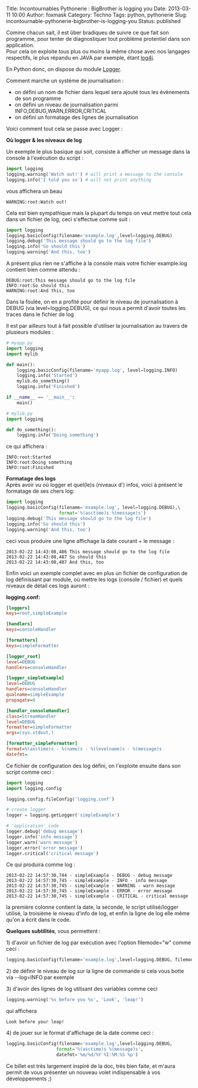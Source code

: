 Title: Incontournables Pythonerie : BigBrother is logging you
Date: 2013-03-11 10:00
Author: foxmask
Category: Techno
Tags: python, pythonerie
Slug: incontournable-pythonerie-bigbrother-is-logging-you
Status: published

Comme chacun sait, il est ûber bradiqueu de suivre ce que fait son
programme, pour tenter de diagnostiquer tout problème protentiel dans
son application.  
Pour cela on exploite tous plus ou moins la même chose avec nos
langages respectifs, le plus répandu en JAVA par exemple, étant
[log4j](http://logging.apache.org/log4j).

En Python donc, on dispose du module
[Logger](http://docs.python.org/2/library/logging.html "Documentation sur le module Logger").

Comment marche un système de journalisation :

-   on défini un nom de fichier dans lequel sera ajouté tous les
    évènements de son programme
-   on défini un niveau de journalisation parmi
    INFO,DEBUG,WARN,ERROR,CRITICAL
-   on défini un formatage des lignes de journalisation

Voici comment tout cela se passe avec Logger :

**Où logger & les niveaux de log**

Un exemple le plus basique qui soit, consiste à afficher un message dans
la console à l'exécution du script :

```python
import logging
logging.warning('Watch out!') # will print a message to the console
logging.info('I told you so') # will not print anything
```

vous affichera un beau

```shell
WARNING:root:Watch out!
```

Cela est bien sympathique mais la plupart du temps on veut mettre tout
cela dans un fichier de log, ceci s'effectue comme suit :

```python
import logging
logging.basicConfig(filename='example.log',level=logging.DEBUG)
logging.debug('This message should go to the log file')
logging.info('So should this')
logging.warning('And this, too')
```

A présent plus rien ne s'affiche à la console mais votre fichier
example.log contient bien comme attendu :

```log
DEBUG:root:This message should go to the log file
INFO:root:So should this
WARNING:root:And this, too
```

Dans la foulée, on en a profité pour définir le niveau de journalisation
à DEBUG (via level=logging.DEBUG), ce qui nous a permit d'avoir toutes
les traces dans le fichier de log

Il est par ailleurs tout à fait possible d'utiliser la journalisation au
travers de plusieurs modules :

```python
# myapp.py
import logging
import mylib

def main():
    logging.basicConfig(filename='myapp.log', level=logging.INFO)
    logging.info('Started')
    mylib.do_something()
    logging.info('Finished')

if __name__ == '__main__':
    main()
```

```python
# mylib.py
import logging

def do_something():
    logging.info('Doing something')
```

ce qui affichera :

```log
INFO:root:Started
INFO:root:Doing something
INFO:root:Finished
```

**Formatage des logs**  
Après avoir vu où logger et quel(le)s (niveaux d') infos, voici à
présent le formatage de ses chers log:

```python
import logging
logging.basicConfig(filename='example.log', level=logging.DEBUG),\ 
                    format='%(asctime)s %(message)s')
logging.debug('This message should go to the log file')
logging.info('So should this')
logging.warning('And this, too')
```

ceci vous produire une ligne affichage la date courant + le message :

```log
2013-02-22 14:43:08,486 This message should go to the log file
2013-02-22 14:43:08,487 So should this
2013-02-22 14:43:08,487 And this, too
```

Enfin voici un exemple complet avec en plus un fichier de configuration
de log définissant par module, où mettre les logs (console / fichier) et
quels niveaux de détail ces logs auront :

**logging.conf:**

```ini
[loggers]
keys=root,simpleExample

[handlers]
keys=consoleHandler

[formatters]
keys=simpleFormatter

[logger_root]
level=DEBUG
handlers=consoleHandler

[logger_simpleExample]
level=DEBUG
handlers=consoleHandler
qualname=simpleExample
propagate=0

[handler_consoleHandler]
class=StreamHandler
level=DEBUG
formatter=simpleFormatter
args=(sys.stdout,)

[formatter_simpleFormatter]
format=%(asctime)s - %(name)s - %(levelname)s - %(message)s
datefmt=
```

Ce fichier de configuration des log défini, on l'exploite ensuite dans
son script comme ceci :

```python
import logging
import logging.config

logging.config.fileConfig('logging.conf')

# create logger
logger = logging.getLogger('simpleExample')

# 'application' code
logger.debug('debug message')
logger.info('info message')
logger.warn('warn message')
logger.error('error message')
logger.critical('critical message')
```

Ce qui produira comme log :

```log
2013-02-22 14:57:30,744 - simpleExample - DEBUG - debug message
2013-02-22 14:57:30,745 - simpleExample - INFO - info message
2013-02-22 14:57:30,745 - simpleExample - WARNING - warn message
2013-02-22 14:57:30,745 - simpleExample - ERROR - error message
2013-02-22 14:57:30,745 - simpleExample - CRITICAL - critical message
```

la première colonne contient la date, la seconde, le script
utilisé/logger utilisé, la troisième le niveau d'info de log, et enfin
la ligne de log elle même qu'on a écrit dans le code.

**Quelques subtilités**, vous permettent :

1\) d'avoir un fichier de log par exécution avec l'option filemode="w"
comme ceci :

```python
logging.basicConfig(filename='example.log',level=logging.DEBUG, filemode="w")
```

2\) de définir le niveau de log sur la ligne de commande si cela vous
botte via --log=INFO par exemple

3\) d'avoir des lignes de log utilisant des variables comme ceci

```python
logging.warning('%s before you %s', 'Look', 'leap!')
```

qui affichera

```log
Look before your leap!
```

4\) de jouer sur le format d'affichage de la date comme ceci :

```python
logging.basicConfig(filename='example.log',level=logging.DEBUG,  
                   format='%(asctime)s %(message)s',  
                   datefmt='%m/%d/%Y %I:%M:%S %p')
```

Ce billet est très largement inspiré de la doc, très bien faite, et
m'aura permit de vous présenter un nouveau volet indispensable à vos
développements ;)

